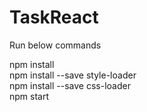 # TaskReact
Run below commands

npm install <br/>
npm install --save style-loader <br/>
npm install --save css-loader <br/>
npm start
